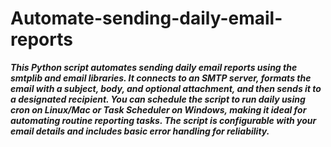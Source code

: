 # Automate-sending-daily-email-reports
***This Python script automates sending daily email reports using the smtplib and email libraries. It connects to an SMTP server, formats the email with a subject, body, and optional attachment, and then sends it to a designated recipient. You can schedule the script to run daily using cron on Linux/Mac or Task Scheduler on Windows, making it ideal for automating routine reporting tasks. The script is configurable with your email details and includes basic error handling for reliability.***
